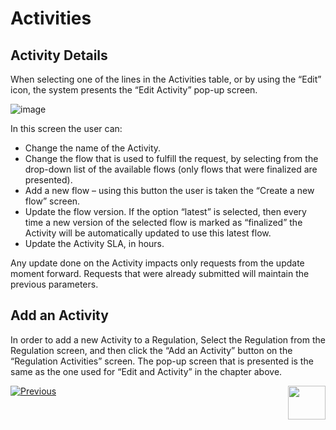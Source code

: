 # Activities 

## Activity Details

When selecting one of the lines in the Activities table, or by using the “Edit” icon, the system presents the “Edit Activity” pop-up screen. 

 ![image](images/Figure_21_Edit_Activity.png)

In this screen the user can:

- Change the name of the Activity.
- Change the flow that is used to fulfill the request, by selecting from the drop-down list of the available flows (only flows that were finalized are presented).
- Add a new flow – using this button the user is taken the “Create a new flow” screen. 
- Update the flow version. If the option “latest” is selected, then every time a new version of the selected flow is marked as “finalized” the Activity will be automatically updated to use this latest flow.
- Update the Activity SLA, in hours.

Any update done on the Activity impacts only requests from the update moment forward. Requests that were already submitted will maintain the previous parameters. 

## Add an Activity

In order to add a new Activity to a Regulation, Select the Regulation from the Regulation screen, and then click the “Add an Activity” button on the “Regulation Activities” screen. 
The pop-up screen that is presented is the same as the one used for “Edit and Activity” in the chapter above. 



[![Previous](/articles/images/Previous.png)](/articles/DPM/DPM_User_Guide/02_Admin_Module/08_Regulations.md)[<img align="right" width="60" height="54" src="/articles/images/Next.png">](/articles/DPM/DPM_User_Guide/02_Admin_Module/10_Roles_Management.md)
